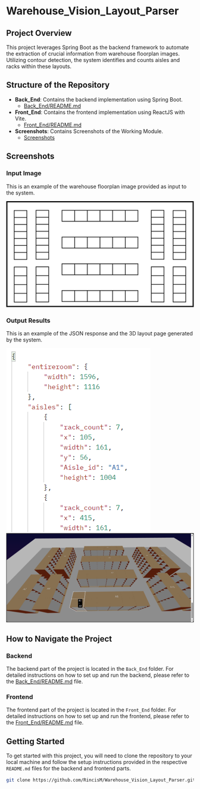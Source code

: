 # Warehouse_Vision_Layout_Parser

## Project Overview

This project leverages Spring Boot as the backend framework to automate the extraction of crucial information from warehouse floorplan images. Utilizing contour detection, the system identifies and counts aisles and racks within these layouts.

## Structure of the Repository

- **Back_End**: Contains the backend implementation using Spring Boot.
  - [Back_End/README.md](Back_End/README.md)
- **Front_End**: Contains the frontend implementation using ReactJS with Vite.
  - [Front_End/README.md](Front_End/README.md)
- **Screenshots**: Contains Screenshots of the Working Module.
  - [Screenshots](Screenshots)

## Screenshots

### Input Image

This is an example of the warehouse floorplan image provided as input to the system.

![Input Image](https://github.com/RincisM/Warehouse_Vision_Layout_Parser/blob/b09fca49a51e42919ed3806d8cb73e24496cbaf4/Screenshots/Picture4.jpg)

### Output Results

This is an example of the JSON response and the 3D layout page generated by the system.

![JSON Response](https://github.com/RincisM/Warehouse_Vision_Layout_Parser/blob/b09fca49a51e42919ed3806d8cb73e24496cbaf4/Screenshots/Sample_JSON_result.png)
![3D Layout Page](https://github.com/RincisM/Warehouse_Vision_Layout_Parser/blob/b09fca49a51e42919ed3806d8cb73e24496cbaf4/Screenshots/3D_2.png)

## How to Navigate the Project

### Backend

The backend part of the project is located in the `Back_End` folder. For detailed instructions on how to set up and run the backend, please refer to the [Back_End/README.md](Back_End/README.md) file.

### Frontend

The frontend part of the project is located in the `Front_End` folder. For detailed instructions on how to set up and run the frontend, please refer to the [Front_End/README.md](Front_End/README.md) file.

## Getting Started

To get started with this project, you will need to clone the repository to your local machine and follow the setup instructions provided in the respective `README.md` files for the backend and frontend parts.

```bash
git clone https://github.com/RincisM/Warehouse_Vision_Layout_Parser.git
